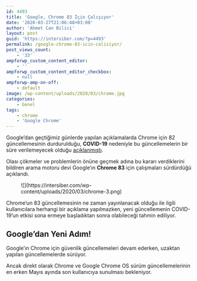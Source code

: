 ```yaml
---
id: 4493
title: 'Google, Chrome 83 İçin Çalışıyor'
date: '2020-03-27T21:06:48+03:00'
author: 'Ahmet Can Bilici'
layout: post
guid: 'https://intersiber.com/?p=4493'
permalink: /google-chrome-83-icin-calisiyor/
post_views_count:
    - '33'
ampforwp_custom_content_editor:
    - ''
ampforwp_custom_content_editor_checkbox:
    - null
ampforwp-amp-on-off:
    - default
image: /wp-content/uploads/2020/03/chrome.jpg
categories:
    - Genel
tags:
    - chrome
    - 'Google Chrome'
---
```


Google’dan geçtiğimiz günlerde yapılan açıklamalarda Chrome için 82 güncellemesinin durdurulduğu, **COVID-19** nedeniyle bu güncellemelerin bir süre verilemeyecek olduğu [açıklanmıştı](https://intersiber.com/google-chrome-ve-chrome-os-guncellemelerine-covid-19-darbesi/).

Olası çökmeler ve problemlerin önüne geçmek adına bu kararı verdiklerini bildiren arama motoru devi Google’ın **Chrome 83** için çalışmaları sürdürdüğü açıklandı.

<figure class="wp-block-image size-large">![](https://intersiber.com/wp-content/uploads/2020/03/chrome-3.png)</figure>Chrome’un 83 güncellemesinin ne zaman yayınlanacak olduğu ile ilgili kullanıcılara herhangi bir açıklama yapılmazken, yeni güncellemenin COVID-19’un etkisi sona ermeye başladıktan sonra olabileceği tahmin ediliyor.

## Google’dan Yeni Adım!

Google’ın Chrome için güvenlik güncellemeleri devam ederken, uzaktan yapılan güncellemelerde sürüyor.

Ancak direkt olarak Chrome ve Google Chrome OS sürüm güncellemelerinin en erken Mayıs ayında son kullanıcıya sunulması bekleniyor.